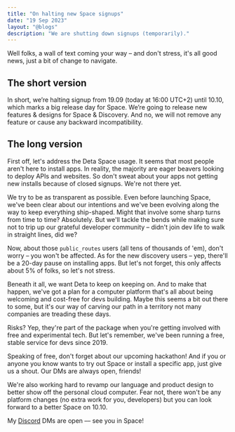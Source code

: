 ```yaml
---
title: "On halting new Space signups"
date: "19 Sep 2023"
layout: "@blogs"
description: "We are shutting down signups (temporarily)."
---
```


Well folks, a wall of text coming your way – and don't stress, it's all good news, just a bit of change to navigate.

## The short version

In short, we’re halting signup from 19.09 (today at 16:00 UTC+2) until 10.10, which marks a big release day for Space. We’re going to release new features & designs for Space & Discovery. And no, we will not remove any feature or cause any backward incompatibility.

## The long version

First off, let's address the Deta Space usage. It seems that most people aren't here to install apps. In reality, the majority are eager beavers looking to deploy APIs and websites. So don't sweat about your apps not getting new installs because of closed signups. We're not there yet.

We try to be as transparent as possible. Even before launching Space, we've been clear about our intentions and we've been evolving along the way to keep everything ship-shaped. Might that involve some sharp turns from time to time? Absolutely. But we'll tackle the bends while making sure not to trip up our grateful developer community – didn't join dev life to walk in straight lines, did we?

Now, about those `public_routes` users (all tens of thousands of 'em), don't worry – you won't be affected. As for the new discovery users – yep, there'll be a 20-day pause on installing apps. But let's not forget, this only affects about 5% of folks, so let's not stress.

Beneath it all, we want Deta to keep on keeping on. And to make that happen, we've got a plan for a computer platform that's all about being welcoming and cost-free for devs building. Maybe this seems a bit out there to some, but it's our way of carving our path in a territory not many companies are treading these days.

Risks? Yep, they're part of the package when you're getting involved with free and experimental tech. But let's remember, we've been running a free, stable service for devs since 2019. 

Speaking of free, don't forget about our upcoming hackathon! And if you or anyone you know wants to try out Space or install a specific app, just give us a shout. Our DMs are always open, friends!

We're also working hard to revamp our language and product design to better show off the personal cloud computer. Fear not, there won't be any platform changes (no extra work for you, developers) but you can look forward to a better Space on 10.10.

My [Discord](https://go.deta.dev/discord) DMs are open –– see you in Space!

